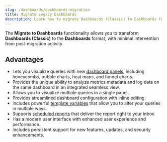 ```yaml
---
slug: /dashboards/dashboards-migration
title: Migrate Legacy Dashboards
description: Learn how to migrate Dashboards (Classic) to Dashboards functionality.
---
```


The **Migrate to Dashboards** functionality allows you to transform **Dashboards (Classic)** to the **Dashboards** format, with minimal intervention from post-migration activity.

## Advantages

- Lets you visualize queries with new [dashboard panels](/docs/dashboards/panels/), including honeycombs, bubble charts, heat maps, and funnel charts.
- Provides the unique ability to analyze metrics metadata and log data on the same dashboard in an integrated seamless view.
- Allows you to visualize multiple queries in a single panel.
- Provides streamlined dashboard configuration with inline editing.
- Includes powerful [template variables](/docs/dashboards/filter-template-variables/) that allow you to alter your queries in multiple ways.
- Supports [scheduled reports](/docs/dashboards/scheduled-report/) that deliver the report right to your inbox.
- Has a modern user interface with enhanced user experience and performance.
- Includes persistent support for new features, updates, and security enhancements.
